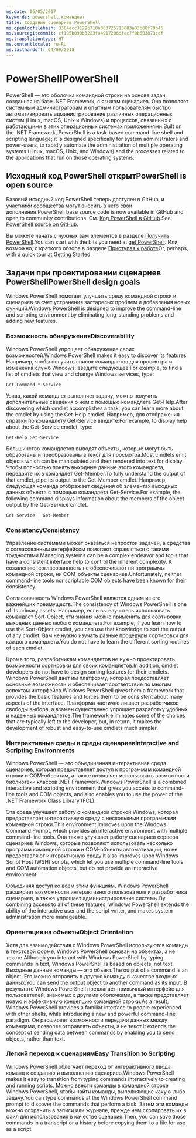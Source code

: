 ```yaml
---
ms.date: 06/05/2017
keywords: powershell,командлет
title: Создание сценариев PowerShell
ms.openlocfilehash: 3304ecc3129b710a003725715803a03b68f79b45
ms.sourcegitcommit: cf195b090b3223fa4917206dfec7f0b603873cdf
ms.translationtype: HT
ms.contentlocale: ru-RU
ms.lasthandoff: 04/09/2018
---
```

# <a name="powershell"></a><span data-ttu-id="36324-103">PowerShell</span><span class="sxs-lookup"><span data-stu-id="36324-103">PowerShell</span></span>

<span data-ttu-id="36324-104">PowerShell — это оболочка командной строки на основе задач, созданная на базе .NET Framework, с языком сценариев. Она позволяет системным администраторам и опытным пользователям быстро автоматизировать администрирование различных операционных систем (Linux, macOS, Unix и Windows) и процессов, связанных с работающими в этих операционных системах приложениями.</span><span class="sxs-lookup"><span data-stu-id="36324-104">Built on the .NET Framework, PowerShell is a task-based command-line shell and scripting language; it is designed specifically for system administrators and power-users, to rapidly automate the administration of multiple operating systems (Linux, macOS, Unix, and Windows) and the processes related to the applications that run on those operating systems.</span></span>

## <a name="powershell-is-open-source"></a><span data-ttu-id="36324-105">Исходный код PowerShell открыт</span><span class="sxs-lookup"><span data-stu-id="36324-105">PowerShell is open source</span></span>

<span data-ttu-id="36324-106">Базовый исходный код PowerShell теперь доступен в GitHub, и участники сообщества могут вносить в него свои дополнения.</span><span class="sxs-lookup"><span data-stu-id="36324-106">PowerShell base source code is now available in GitHub and open to community contributions.</span></span> <span data-ttu-id="36324-107">См. [Код PowerShell в GitHub](https://github.com/powershell/powershell).</span><span class="sxs-lookup"><span data-stu-id="36324-107">See [PowerShell source on GitHub](https://github.com/powershell/powershell).</span></span>

<span data-ttu-id="36324-108">Вы можете начать с нужных вам элементов в разделе [Получить PowerShell](https://github.com/PowerShell/PowerShell#get-powershell).</span><span class="sxs-lookup"><span data-stu-id="36324-108">You can start with the bits you need at [get PowerShell](https://github.com/PowerShell/PowerShell#get-powershell).</span></span>
<span data-ttu-id="36324-109">Или, возможно, с краткого обзора в разделе [Приступая к работе](https://github.com/PowerShell/PowerShell/blob/master/docs/learning-powershell)</span><span class="sxs-lookup"><span data-stu-id="36324-109">Or, perhaps, with a quick tour at [Getting Started](https://github.com/PowerShell/PowerShell/blob/master/docs/learning-powershell)</span></span>

## <a name="powershell-design-goals"></a><span data-ttu-id="36324-110">Задачи при проектировании сценариев PowerShell</span><span class="sxs-lookup"><span data-stu-id="36324-110">PowerShell design goals</span></span>
<span data-ttu-id="36324-111">Windows PowerShell помогает улучшить среду командной строки и сценариев за счет устранения застарелых проблем и добавления новых функций.</span><span class="sxs-lookup"><span data-stu-id="36324-111">Windows PowerShell is designed to improve the command-line and scripting environment by eliminating long-standing problems and adding new features.</span></span>

### <a name="discoverability"></a><span data-ttu-id="36324-112">Возможность обнаружения</span><span class="sxs-lookup"><span data-stu-id="36324-112">Discoverability</span></span>
<span data-ttu-id="36324-113">Windows PowerShell упрощает обнаружение своих возможностей.</span><span class="sxs-lookup"><span data-stu-id="36324-113">Windows PowerShell makes it easy to discover its features.</span></span> <span data-ttu-id="36324-114">Например, чтобы получить список командлетов для просмотра и изменения служб Windows, введите следующее:</span><span class="sxs-lookup"><span data-stu-id="36324-114">For example, to find a list of cmdlets that view and change Windows services, type:</span></span>

```
Get-Command *-Service
```

<span data-ttu-id="36324-115">Узнав, какой командлет выполняет задачу, можно получить дополнительные сведения о нем с помощью командлета Get-Help.</span><span class="sxs-lookup"><span data-stu-id="36324-115">After discovering which cmdlet accomplishes a task, you can learn more about the cmdlet by using the Get-Help cmdlet.</span></span> <span data-ttu-id="36324-116">Например, для отображения справки по командлету Get-Service введите:</span><span class="sxs-lookup"><span data-stu-id="36324-116">For example, to display help about the Get-Service cmdlet, type:</span></span>

```
Get-Help Get-Service
```
<span data-ttu-id="36324-117">Большинство командлетов выводят объекты, которые могут быть обработаны и преобразованы в текст для просмотра.</span><span class="sxs-lookup"><span data-stu-id="36324-117">Most cmdlets emit objects which can be manipulated and then rendered into text for display.</span></span> <span data-ttu-id="36324-118">Чтобы полностью понять выходные данные этого командлета, передайте их в командлет Get-Member.</span><span class="sxs-lookup"><span data-stu-id="36324-118">To fully understand the output of that cmdlet, pipe its output to the Get-Member cmdlet.</span></span> <span data-ttu-id="36324-119">Например, следующая команда отображает сведения об элементах выходных данных объекта с помощью командлета Get-Service.</span><span class="sxs-lookup"><span data-stu-id="36324-119">For example, the following command displays information about the members of the object output by the Get-Service cmdlet.</span></span>

```
Get-Service | Get-Member
```

### <a name="consistency"></a><span data-ttu-id="36324-120">Consistency</span><span class="sxs-lookup"><span data-stu-id="36324-120">Consistency</span></span>
<span data-ttu-id="36324-121">Управление системами может оказаться непростой задачей, а средства с согласованным интерфейсом помогают справляться с такими трудностями.</span><span class="sxs-lookup"><span data-stu-id="36324-121">Managing systems can be a complex endeavor and tools that have a consistent interface help to control the inherent complexity.</span></span> <span data-ttu-id="36324-122">К сожалению, согласованность не обеспечивают ни программы командной строки, ни COM-объекты сценариев.</span><span class="sxs-lookup"><span data-stu-id="36324-122">Unfortunately, neither command-line tools nor scriptable COM objects have been known for their consistency.</span></span>

<span data-ttu-id="36324-123">Согласованность Windows PowerShell является одним из его важнейших преимуществ.</span><span class="sxs-lookup"><span data-stu-id="36324-123">The consistency of Windows PowerShell is one of its primary assets.</span></span> <span data-ttu-id="36324-124">Например, если вы научитесь использовать командлет Sort-Object, эти знания можно применить для сортировки выходных данных любого командлета.</span><span class="sxs-lookup"><span data-stu-id="36324-124">For example, if you learn how to use the Sort-Object cmdlet, you can use that knowledge to sort the output of any cmdlet.</span></span> <span data-ttu-id="36324-125">Вам не нужно изучать разные процедуры сортировки для каждого командлета.</span><span class="sxs-lookup"><span data-stu-id="36324-125">You do not have to learn the different sorting routines of each cmdlet.</span></span>

<span data-ttu-id="36324-126">Кроме того, разработчикам командлетов не нужно проектировать возможности сортировки для своих командлетов.</span><span class="sxs-lookup"><span data-stu-id="36324-126">In addition, cmdlet developers do not have to design sorting features for their cmdlets.</span></span> <span data-ttu-id="36324-127">Windows PowerShell дает им платформу, которая предоставляет основные возможности и обеспечивает соответствие по многим аспектам интерфейса.</span><span class="sxs-lookup"><span data-stu-id="36324-127">Windows PowerShell gives them a framework that provides the basic features and forces them to be consistent about many aspects of the interface.</span></span> <span data-ttu-id="36324-128">Платформа частично лишает разработчиков свободы выбора, а взамен существенно упрощает разработку удобных и надежных командлетов.</span><span class="sxs-lookup"><span data-stu-id="36324-128">The framework eliminates some of the choices that are typically left to the developer, but, in return, it makes the development of robust and easy-to-use cmdlets much simpler.</span></span>

### <a name="interactive-and-scripting-environments"></a><span data-ttu-id="36324-129">Интерактивные среды и среды сценариев</span><span class="sxs-lookup"><span data-stu-id="36324-129">Interactive and Scripting Environments</span></span>
<span data-ttu-id="36324-130">Windows PowerShell — это объединенная интерактивная среда сценариев, которая предоставляет доступ к программам командной строки и COM-объектам, а также позволяет использовать возможности библиотеки классов .NET Framework.</span><span class="sxs-lookup"><span data-stu-id="36324-130">Windows PowerShell is a combined interactive and scripting environment that gives you access to command-line tools and COM objects, and also enables you to use the power of the .NET Framework Class Library (FCL).</span></span>

<span data-ttu-id="36324-131">Эта среда улучшает работу с командной строкой Windows, которая предоставляет интерактивную среду с несколькими программами командной строки.</span><span class="sxs-lookup"><span data-stu-id="36324-131">This environment improves upon the Windows Command Prompt, which provides an interactive environment with multiple command-line tools.</span></span> <span data-ttu-id="36324-132">Она также улучшает работу сценариев сервера сценариев Windows, которые позволяют использовать несколько программ командной строки и COM-объекты автоматизации, но не предоставляют интерактивную среду.</span><span class="sxs-lookup"><span data-stu-id="36324-132">It also improves upon Windows Script Host (WSH) scripts, which let you use multiple command-line tools and COM automation objects, but do not provide an interactive environment.</span></span>

<span data-ttu-id="36324-133">Объединяя доступ ко всем этим функциям, Windows PowerShell расширяет возможности интерактивного пользователя и разработчика сценариев, а также упрощает администрирование системы.</span><span class="sxs-lookup"><span data-stu-id="36324-133">By combining access to all of these features, Windows PowerShell extends the ability of the interactive user and the script writer, and makes system administration more manageable.</span></span>

### <a name="object-orientation"></a><span data-ttu-id="36324-134">Ориентация на объекты</span><span class="sxs-lookup"><span data-stu-id="36324-134">Object Orientation</span></span>
<span data-ttu-id="36324-135">Хотя для взаимодействия с Windows PowerShell используются команды в текстовой форме, Windows PowerShell основан на объектах, а не тексте.</span><span class="sxs-lookup"><span data-stu-id="36324-135">Although you interact with Windows PowerShell by typing commands in text, Windows PowerShell is based on objects, not text.</span></span> <span data-ttu-id="36324-136">Выходные данные команды — это объект.</span><span class="sxs-lookup"><span data-stu-id="36324-136">The output of a command is an object.</span></span> <span data-ttu-id="36324-137">Его можно отправить в другую команду в качестве входных данных.</span><span class="sxs-lookup"><span data-stu-id="36324-137">You can send the output object to another command as its input.</span></span> <span data-ttu-id="36324-138">В результате Windows PowerShell предлагает привычный интерфейс для пользователей, знакомых с другими оболочками, а также представляет новую и эффективную концепцию командной строки.</span><span class="sxs-lookup"><span data-stu-id="36324-138">As a result, Windows PowerShell provides a familiar interface to people experienced with other shells, while introducing a new and powerful command-line paradigm.</span></span> <span data-ttu-id="36324-139">Он расширяет возможности передачи данных между командами, позволяя отправлять объекты, а не текст.</span><span class="sxs-lookup"><span data-stu-id="36324-139">It extends the concept of sending data between commands by enabling you to send objects, rather than text.</span></span>

### <a name="easy-transition-to-scripting"></a><span data-ttu-id="36324-140">Легкий переход к сценариям</span><span class="sxs-lookup"><span data-stu-id="36324-140">Easy Transition to Scripting</span></span>
<span data-ttu-id="36324-141">Windows PowerShell облегчает переход от интерактивного ввода команд к созданию и выполнению сценариев.</span><span class="sxs-lookup"><span data-stu-id="36324-141">Windows PowerShell makes it easy to transition from typing commands interactively to creating and running scripts.</span></span> <span data-ttu-id="36324-142">Можно ввести команды в командной строке Windows PowerShell, чтобы найти команды, выполняющие какую-либо задачу.</span><span class="sxs-lookup"><span data-stu-id="36324-142">You can type commands at the Windows PowerShell command prompt to discover the commands that perform a task.</span></span> <span data-ttu-id="36324-143">Затем эти команды можно сохранить в записи или журнале, прежде чем скопировать их в файл для использования в качестве сценария.</span><span class="sxs-lookup"><span data-stu-id="36324-143">Then, you can save those commands in a transcript or a history before copying them to a file for use as a script.</span></span>